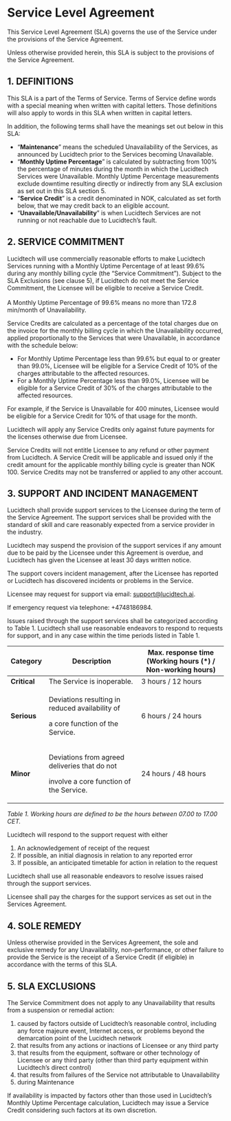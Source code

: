 # Service Level Agreement

This Service Level Agreement (SLA) governs the use of the Service under the provisions of the Service Agreement.

Unless otherwise provided herein, this SLA is subject to the provisions of the Service Agreement.

## **1. DEFINITIONS**

This SLA is a part of the Terms of Service. Terms of Service define words with a special meaning when written with capital letters. Those definitions will also apply to words in this SLA when written in capital letters.

In addition, the following terms shall have the meanings set out below in this SLA:

* “**Maintenance**” means the scheduled Unavailability of the Services, as announced by Lucidtech prior to the Services becoming Unavailable.
* “**Monthly Uptime Percentage**” is calculated by subtracting from 100% the percentage of minutes during the month in which the Lucidtech Services were Unavailable. Monthly Uptime Percentage measurements exclude downtime resulting directly or indirectly from any SLA exclusion as set out in this SLA section 5.
* “**Service Credit**” is a credit denominated in NOK, calculated as set forth below, that we may credit back to an eligible account.
* “**Unavailable/Unavailability**” is when Lucidtech Services are not running or not reachable due to Lucidtech’s fault.

## **2. SERVICE COMMITMENT**

Lucidtech will use commercially reasonable efforts to make Lucidtech Services running with a Monthly Uptime Percentage of at least 99.6% during any monthly billing cycle (the “Service Commitment”). Subject to the SLA Exclusions (see clause 5), if Lucidtech do not meet the Service Commitment, the Licensee will be eligible to receive a Service Credit.\
\
A Monthly Uptime Percentage of 99.6% means no more than 172.8 min/month of Unavailability.

Service Credits are calculated as a percentage of the total charges due on the invoice for the monthly billing cycle in which the Unavailability occurred, applied proportionally to the Services that were Unavailable, in accordance with the schedule below:

* For Monthly Uptime Percentage less than 99.6% but equal to or greater than 99.0%, Licensee will be eligible for a Service Credit of 10% of the charges attributable to the affected resources.
* For a Monthly Uptime Percentage less than 99.0%, Licensee will be eligible for a Service Credit of 30% of the charges attributable to the affected resources.

For example, if the Service is Unavailable for 400 minutes, Licensee would be eligible for a Service Credit for 10% of that usage for the month.

Lucidtech will apply any Service Credits only against future payments for the licenses otherwise due from Licensee.

Service Credits will not entitle Licensee to any refund or other payment from Lucidtech. A Service Credit will be applicable and issued only if the credit amount for the applicable monthly billing cycle is greater than NOK 100. Service Credits may not be transferred or applied to any other account.

## **3. SUPPORT AND INCIDENT MANAGEMENT**

Lucidtech shall provide support services to the Licensee during the term of the Service Agreement. The support services shall be provided with the standard of skill and care reasonably expected from a service provider in the industry.&#x20;

Lucidtech may suspend the provision of the support services if any amount due to be paid by the Licensee under this Agreement is overdue, and Lucidtech has given the Licensee at least 30 days written notice.

The support covers incident management, after the Licensee has reported or Lucidtech has discovered incidents or problems in the Service.&#x20;

Licensee may request for support via email:  [support@lucidtech.ai](mailto:support@lucidtech.ai).

If emergency request via telephone: +4748186984.

Issues raised through the support services shall be categorized according to Table 1. Lucidtech shall use reasonable endeavors to respond to requests for support, and in any case within the time periods listed in Table 1.

| **Category** | **Description** | Max. response time <br />(Working hours (*) / Non-working hours) |
| ------------ | -------------------------------------------------------------------------------------------------- | ------------------------------------------------------------------------------------------------------------------------------ |
| **Critical** | The Service is inoperable.                                                                         | 3 hours / 12 hours                                                                                                             |
| **Serious**  | <p>Deviations resulting in reduced availability of</p><p>a core function of the Service.</p>       | 6 hours / 24 hours                                                                                                             |
| **Minor**    | <p>Deviations from agreed deliveries that do not</p><p>involve a core function of the Service.</p> | 24 hours / 48 hours                                                                                                            |

&#x20; _Table 1. Working hours are defined to be the hours between 07.00 to 17.00 CET._

Lucidtech will respond to the support request with either

1. An acknowledgement of receipt of the request
2. If possible, an initial diagnosis in relation to any reported error
3. If possible, an anticipated timetable for action in relation to the request

Lucidtech shall use all reasonable endeavors to resolve issues raised through the support services.&#x20;

Licensee shall pay the charges for the support services as set out in the Services Agreement.

## **4. SOLE REMEDY**

Unless otherwise provided in the Services Agreement, the sole and exclusive remedy for any Unavailability, non-performance, or other failure to provide the Service is the receipt of a Service Credit (if eligible) in accordance with the terms of this SLA.

## **5. SLA EXCLUSIONS**

The Service Commitment does not apply to any Unavailability that results from a suspension or remedial action:

1. caused by factors outside of Lucidtech’s reasonable control, including any force majeure event, Internet access, or problems beyond the demarcation point of the Lucidtech network
2. that results from any actions or inactions of Licensee or any third party
3. that results from the equipment, software or other technology of Licensee or any third party (other than third party equipment within Lucidtech’s direct control)
4. that results from failures of the Service not attributable to Unavailability
5. during Maintenance

If availability is impacted by factors other than those used in Lucidtech’s Monthly Uptime Percentage calculation, Lucidtech may issue a Service Credit considering such factors at its own discretion.

